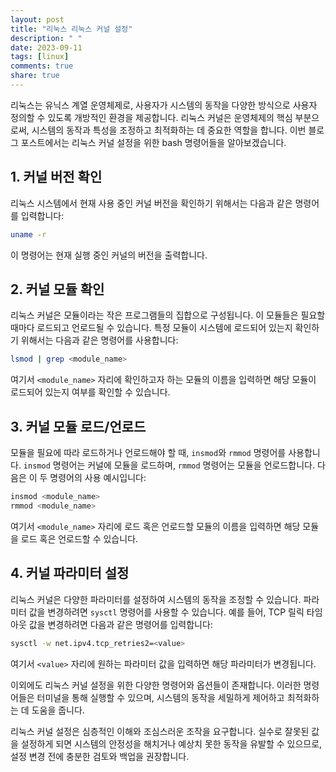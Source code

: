 ```yaml
---
layout: post
title: "리눅스 리눅스 커널 설정"
description: " "
date: 2023-09-11
tags: [linux]
comments: true
share: true
---
```


리눅스는 유닉스 계열 운영체제로, 사용자가 시스템의 동작을 다양한 방식으로 사용자 정의할 수 있도록 개방적인 환경을 제공합니다. 리눅스 커널은 운영체제의 핵심 부분으로써, 시스템의 동작과 특성을 조정하고 최적화하는 데 중요한 역할을 합니다. 이번 블로그 포스트에서는 리눅스 커널 설정을 위한 bash 명령어들을 알아보겠습니다.

## 1. 커널 버전 확인

리눅스 시스템에서 현재 사용 중인 커널 버전을 확인하기 위해서는 다음과 같은 명령어를 입력합니다:

```bash
uname -r
```
이 명령어는 현재 실행 중인 커널의 버전을 출력합니다.

## 2. 커널 모듈 확인

리눅스 커널은 모듈이라는 작은 프로그램들의 집합으로 구성됩니다. 이 모듈들은 필요할 때마다 로드되고 언로드될 수 있습니다. 특정 모듈이 시스템에 로드되어 있는지 확인하기 위해서는 다음과 같은 명령어를 사용합니다:

```bash
lsmod | grep <module_name>
```

여기서 `<module_name>` 자리에 확인하고자 하는 모듈의 이름을 입력하면 해당 모듈이 로드되어 있는지 여부를 확인할 수 있습니다.

## 3. 커널 모듈 로드/언로드

모듈을 필요에 따라 로드하거나 언로드해야 할 때, `insmod`와 `rmmod` 명령어를 사용합니다. `insmod` 명령어는 커널에 모듈을 로드하며, `rmmod` 명령어는 모듈을 언로드합니다. 다음은 이 두 명령어의 사용 예시입니다:

```bash
insmod <module_name>
rmmod <module_name>
```

여기서 `<module_name>` 자리에 로드 혹은 언로드할 모듈의 이름을 입력하면 해당 모듈을 로드 혹은 언로드할 수 있습니다.

## 4. 커널 파라미터 설정

리눅스 커널은 다양한 파라미터를 설정하여 시스템의 동작을 조정할 수 있습니다. 파라미터 값을 변경하려면 `sysctl` 명령어를 사용할 수 있습니다. 예를 들어, TCP 릴릭 타임아웃 값을 변경하려면 다음과 같은 명령어를 입력합니다:

```bash
sysctl -w net.ipv4.tcp_retries2=<value>
```

여기서 `<value>` 자리에 원하는 파라미터 값을 입력하면 해당 파라미터가 변경됩니다.

이외에도 리눅스 커널 설정을 위한 다양한 명령어와 옵션들이 존재합니다. 이러한 명령어들은 터미널을 통해 실행할 수 있으며, 시스템의 동작을 세밀하게 제어하고 최적화하는 데 도움을 줍니다.

리눅스 커널 설정은 심층적인 이해와 조심스러운 조작을 요구합니다. 실수로 잘못된 값을 설정하게 되면 시스템의 안정성을 해치거나 예상치 못한 동작을 유발할 수 있으므로, 설정 변경 전에 충분한 검토와 백업을 권장합니다.